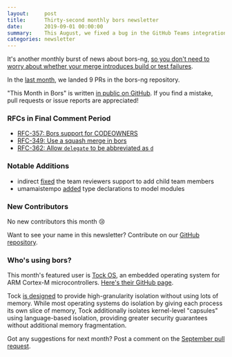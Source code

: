 ```yaml
---
layout:     post
title:      Thirty-second monthly bors newsletter
date:       2019-09-01 00:00:00
summary:    This August, we fixed a bug in the GitHub Teams integration.
categories: newsletter
---
```


It's another monthly burst of news about bors-ng, [so you don't need to worry about whether your merge introduces build or test failures](https://github.com/project-oak/hafnium-verification/issues/39).

In the [last month](https://github.com/bors-ng/bors-ng/pulls?utf8=%E2%9C%93&q=is%3Apr%20is%3Amerged%20closed%3A2019-08-01..2019-08-31),
we landed 9 PRs in the bors-ng repository.

"This Month in Bors" is written [in public on GitHub][GitHub for TMiB].
If you find a mistake, pull requests or issue reports are appreciated!

[GitHub for TMiB]: https://github.com/bors-ng/bors-ng.github.io


### RFCs in Final Comment Period

* [RFC-357: Bors support for CODEOWNERS](https://forum.bors.tech/t/bors-support-for-codeowners/357)
* [RFC-349: Use a squash merge in bors](https://forum.bors.tech/t/use-a-squash-merge-in-bors/349)
* [RFC-362: Allow `delegate` to be abbreviated as `d`](https://forum.bors.tech/t/allow-delegate-to-be-abbreviated-as-d/362)


### Notable Additions

* indirect [fixed](https://github.com/bors-ng/bors-ng/pull/729) the team reviewers support to add child team members
* umamaistempo [added](https://github.com/bors-ng/bors-ng/pull/666) type declarations to model modules


### New Contributors

No new contributors this month 😢

Want to see your name in this newsletter? Contribute on our [GitHub repository](https://github.com/bors-ng/bors-ng).


### Who's using bors?

This month's featured user is [Tock OS](https://www.tockos.org/), an embedded operating system for ARM Cortex-M microcontrollers. [Here's their GitHub page](https://github.com/tock/tock).

Tock [is designed](https://www.tockos.org/documentation/design) to provide high-granularity isolation without using lots of memory. While most operating systems do isolation by giving each process its own slice of memory, Tock additionally isolates kernel-level "capsules" using language-based isolation, providing greater security guarantees without additional memory fragmentation.

Got any suggestions for next month?
Post a comment on the [September pull request](https://github.com/bors-ng/bors-ng.github.io/pull/85).

